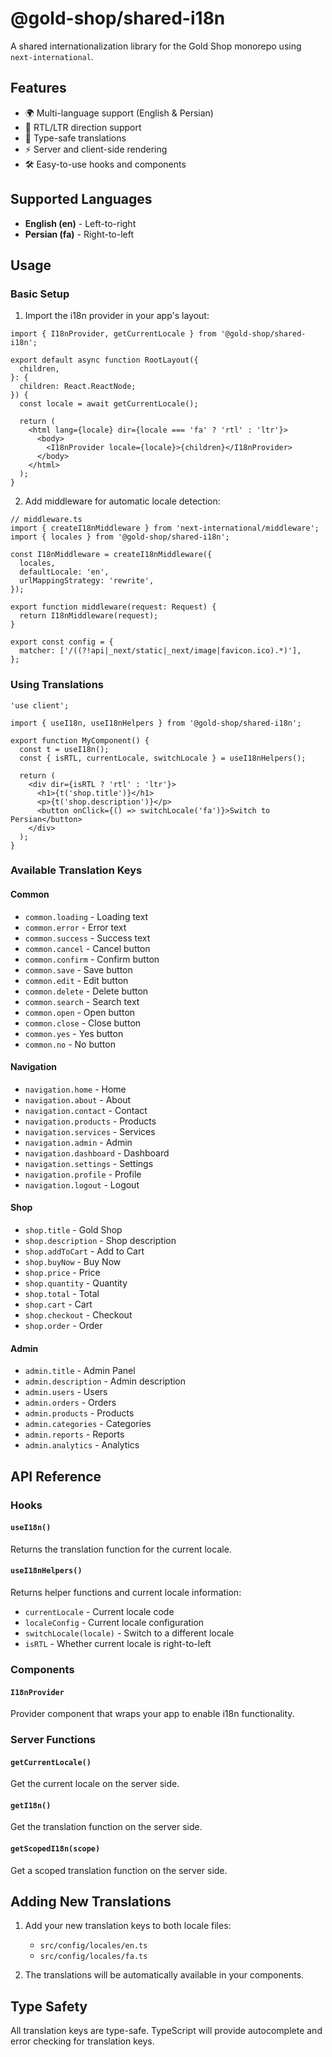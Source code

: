 # @gold-shop/shared-i18n

A shared internationalization library for the Gold Shop monorepo using `next-international`.

## Features

- 🌍 Multi-language support (English & Persian)
- 🔄 RTL/LTR direction support
- 🎯 Type-safe translations
- ⚡ Server and client-side rendering
- 🛠️ Easy-to-use hooks and components

## Supported Languages

- **English (en)** - Left-to-right
- **Persian (fa)** - Right-to-left

## Usage

### Basic Setup

1. Import the i18n provider in your app's layout:

```tsx
import { I18nProvider, getCurrentLocale } from '@gold-shop/shared-i18n';

export default async function RootLayout({
  children,
}: {
  children: React.ReactNode;
}) {
  const locale = await getCurrentLocale();

  return (
    <html lang={locale} dir={locale === 'fa' ? 'rtl' : 'ltr'}>
      <body>
        <I18nProvider locale={locale}>{children}</I18nProvider>
      </body>
    </html>
  );
}
```

2. Add middleware for automatic locale detection:

```tsx
// middleware.ts
import { createI18nMiddleware } from 'next-international/middleware';
import { locales } from '@gold-shop/shared-i18n';

const I18nMiddleware = createI18nMiddleware({
  locales,
  defaultLocale: 'en',
  urlMappingStrategy: 'rewrite',
});

export function middleware(request: Request) {
  return I18nMiddleware(request);
}

export const config = {
  matcher: ['/((?!api|_next/static|_next/image|favicon.ico).*)'],
};
```

### Using Translations

```tsx
'use client';

import { useI18n, useI18nHelpers } from '@gold-shop/shared-i18n';

export function MyComponent() {
  const t = useI18n();
  const { isRTL, currentLocale, switchLocale } = useI18nHelpers();

  return (
    <div dir={isRTL ? 'rtl' : 'ltr'}>
      <h1>{t('shop.title')}</h1>
      <p>{t('shop.description')}</p>
      <button onClick={() => switchLocale('fa')}>Switch to Persian</button>
    </div>
  );
}
```

### Available Translation Keys

#### Common

- `common.loading` - Loading text
- `common.error` - Error text
- `common.success` - Success text
- `common.cancel` - Cancel button
- `common.confirm` - Confirm button
- `common.save` - Save button
- `common.edit` - Edit button
- `common.delete` - Delete button
- `common.search` - Search text
- `common.open` - Open button
- `common.close` - Close button
- `common.yes` - Yes button
- `common.no` - No button

#### Navigation

- `navigation.home` - Home
- `navigation.about` - About
- `navigation.contact` - Contact
- `navigation.products` - Products
- `navigation.services` - Services
- `navigation.admin` - Admin
- `navigation.dashboard` - Dashboard
- `navigation.settings` - Settings
- `navigation.profile` - Profile
- `navigation.logout` - Logout

#### Shop

- `shop.title` - Gold Shop
- `shop.description` - Shop description
- `shop.addToCart` - Add to Cart
- `shop.buyNow` - Buy Now
- `shop.price` - Price
- `shop.quantity` - Quantity
- `shop.total` - Total
- `shop.cart` - Cart
- `shop.checkout` - Checkout
- `shop.order` - Order

#### Admin

- `admin.title` - Admin Panel
- `admin.description` - Admin description
- `admin.users` - Users
- `admin.orders` - Orders
- `admin.products` - Products
- `admin.categories` - Categories
- `admin.reports` - Reports
- `admin.analytics` - Analytics

## API Reference

### Hooks

#### `useI18n()`

Returns the translation function for the current locale.

#### `useI18nHelpers()`

Returns helper functions and current locale information:

- `currentLocale` - Current locale code
- `localeConfig` - Current locale configuration
- `switchLocale(locale)` - Switch to a different locale
- `isRTL` - Whether current locale is right-to-left

### Components

#### `I18nProvider`

Provider component that wraps your app to enable i18n functionality.

### Server Functions

#### `getCurrentLocale()`

Get the current locale on the server side.

#### `getI18n()`

Get the translation function on the server side.

#### `getScopedI18n(scope)`

Get a scoped translation function on the server side.

## Adding New Translations

1. Add your new translation keys to both locale files:
   - `src/config/locales/en.ts`
   - `src/config/locales/fa.ts`

2. The translations will be automatically available in your components.

## Type Safety

All translation keys are type-safe. TypeScript will provide autocomplete and error checking for translation keys.

